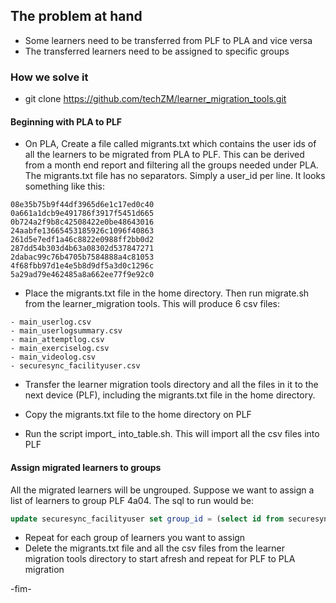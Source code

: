 ## The problem at hand
* Some learners need to be transferred from PLF to PLA and vice versa
* The transferred learners need to be assigned to specific groups

### How we solve it
* git clone https://github.com/techZM/learner_migration_tools.git

#### Beginning with PLA to PLF
* On PLA, Create a file called migrants.txt which contains the user ids of all the learners to be migrated from PLA to PLF. This can be derived from a month end report and filtering all the groups needed under PLA.
The migrants.txt file has no separators. Simply a user_id per line. It looks something like this:
```
08e35b75b9f44df3965d6e1c17ed0c40
0a661a1dcb9e491786f3917f5451d665
0b724a2f9b8c42508422e0be48643016
24aabfe13665453185926c1096f40863
261d5e7edf1a46c8822e0988ff2bb0d2
287dd54b303d4b63a08302d537847271
2dabac99c76b4705b7584888a4c81053
4f68fbb97d1e4e5b8d9df5a3d0c1296c
5a29ad79e462485a8a662ee77f9e92c0

```

* Place the migrants.txt file in the home directory. Then run migrate.sh from the learner_migration tools. This will produce 6 csv files:
```
- main_userlog.csv
- main_userlogsummary.csv
- main_attemptlog.csv
- main_exerciselog.csv
- main_videolog.csv
- securesync_facilityuser.csv
```
* Transfer the learner migration tools directory and all the files in it to the next device (PLF), including the migrants.txt file in the home directory.

* Copy the migrants.txt file to the home directory on PLF

* Run the script import_ into_table.sh. This will import all the csv files into PLF

#### Assign migrated learners to groups
All the migrated learners will be ungrouped. 
Suppose we want to assign a list of learners to group PLF 4a04. The sql to run would be:
```sql
update securesync_facilityuser set group_id = (select id from securesync_facilitygroup where name = 'PLF 4a04') where id in ('2d2a1e7b6b5f4656a0a59cd5ffc69bb6','919f8e53fdd345989f7f6e62a175e07c','93c27d22a2d64744acbb53d81098e8f3','bedd2173b8d04b79aa27749b687aa61b');
```
* Repeat for each group of learners you want to assign
* Delete the migrants.txt file and all the csv files from the learner migration tools directory to start afresh and repeat for PLF to PLA migration

-fim- 
